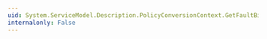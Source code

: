 ```yaml
---
uid: System.ServiceModel.Description.PolicyConversionContext.GetFaultBindingAssertions(System.ServiceModel.Description.FaultDescription)
internalonly: False
---
```

